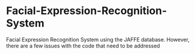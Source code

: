 # Facial-Expression-Recognition-System
Facial Expression Recognition System using the JAFFE database. However, there are a few issues with the code that need to be addressed

